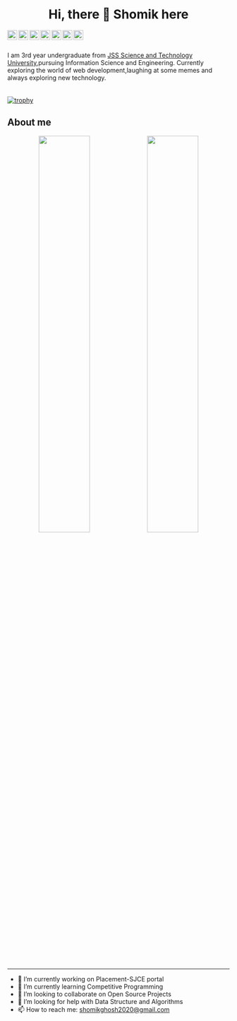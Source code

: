 <h1 align='center'> Hi, there 👋 Shomik here</h1>

<a href="https://www.facebook.com/shomik.ghosh.31/">
  <img align="left" alt="Shomik | Facebook" width="22px" src="https://cdn.jsdelivr.net/npm/simple-icons@v3/icons/facebook.svg" />
</a>
<a href="https://www.instagram.com/_mikeosh_1/">
  <img align="left" alt="Shomik | Instagram" width="22px" src="https://cdn.jsdelivr.net/npm/simple-icons@v3/icons/instagram.svg" />
</a>
<a href="https://www.linkedin.com/in/shomik-ghosh-01016a190/">
  <img align="left" alt="Shomik | LinkedIn" width="22px" src="https://cdn.jsdelivr.net/npm/simple-icons@v3/icons/linkedin.svg" />
</a>
<a href="https://stackoverflow.com/users/13756775/shomik-ghosh">
  <img align="left" alt="Shomik | StackOverflow" width="22px" src="https://cdn.jsdelivr.net/npm/simple-icons@v3/icons/stackoverflow.svg" />
</a>
<a href="https://www.hackerrank.com/shomikghosh2020">
  <img align="left" alt="Shomik | Hackerrank" width="22px"  src="https://cdn.jsdelivr.net/npm/simple-icons@v3/icons/hackerrank.svg"/>
</a>
<a href="https://www.codechef.com/users/mikosh">
  <img align="left" alt="Shomik | Codechef" width="22px" src="https://cdn.jsdelivr.net/npm/simple-icons@v3/icons/codechef.svg" />
</a>
<a href="mailto:shomikghosh2020@gmail.com">
  <img align="left" alt="Shomik | Codechef" width="22px" src="https://cdn.jsdelivr.net/npm/simple-icons@3.13.0/icons/gmail.svg" />
</a>



<br>
<br>

<!-- <img align="right" alt="Shomik | Avatar" width="100px" border-radius="50%" src="./Avatar.jpg" /> -->


I am 3rd year undergraduate from <a href="https://jssstuniv.in/">JSS Science and Technology University</a>,pursuing Information Science and Engineering. Currently exploring the world of web development,laughing at some memes and always exploring new technology.
<br>
<br>
<img align="center" src=""/>
<br>
<br>
[![trophy](https://github-profile-trophy.vercel.app/?username=Shomikghosh&theme=onedark)](https://github.com/ryo-ma/github-profile-trophy)

## About me
<!-- <img align="right" src="https://github-readme-stats.vercel.app/api?username=Shomikrk2k&show_icons=true"> -->

<p align="center">
	
  <img width="48%" src="https://github-readme-stats.vercel.app/api?username=Shomikghosh&show_icons=true&theme=calm" />
  <img width="48%" src="https://github-readme-streak-stats.herokuapp.com/?user=Shomikghosh&theme=calm" />
</p>
<!-- * :man_student: Studies Information Science and Engineering
* :computer: Writes code in C++ and Javascript
* :open_book: Exploring Web Development
* :cry: Strugling with DSA
* :video_game: Plays PC games -->

<hr>
<!--
[![GitHub Streak](https://github-readme-streak-stats.herokuapp.com/?user=Shomikrk2k&theme=dark)](https://github.com/DenverCoder1/github-readme-streak-stats)
-->

<!-- <img src="https://cr-skills-chart-widget.azurewebsites.net/api/api?username=Shomikrk2k&bg=331a00&skills=C,C%2B%2B,Python,Javascript,Jupyter%20Notebook,EJS,Java,HTML"> -->


<!-- <img align="left" src="https://github-readme-stats.vercel.app/api/wakatime?username=Shomikrk2k&layout=compact&theme=onedark">
<img align="right" src="https://github-readme-stats.vercel.app/api/top-langs/?username=Shomikrk2k&theme=onedark"> -->

<!-- ![Profile views](https://gpvc.arturio.dev/Shomikrk2k) -->

<!-- ![Shomik's github stats](https://github-readme-stats.vercel.app/api?username=Shomikrk2k&show_icons=true) -->




- 🔭 I’m currently working on Placement-SJCE portal
- 🌱 I’m currently learning Competitive Programming
- 👯 I’m looking to collaborate on Open Source Projects
- 🤔 I’m looking for help with Data Structure and Algorithms
- 📫 How to reach me: shomikghosh2020@gmail.com

